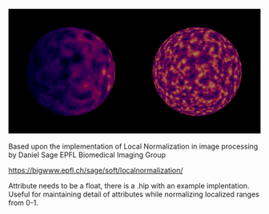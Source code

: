 ![Image](https://github.com/davidburpeedesign/HoudiniLibrary/blob/main/LocalAttributeNormalization/Assets/normalization_01.png)

Based upon the implementation of Local Normalization in image processing by Daniel Sage EPFL Biomedical Imaging Group

https://bigwww.epfl.ch/sage/soft/localnormalization/

Attribute needs to be a float, there is a .hip with an example implentation. Useful for maintaining detail of attributes while normalizing localized ranges from 0-1.
